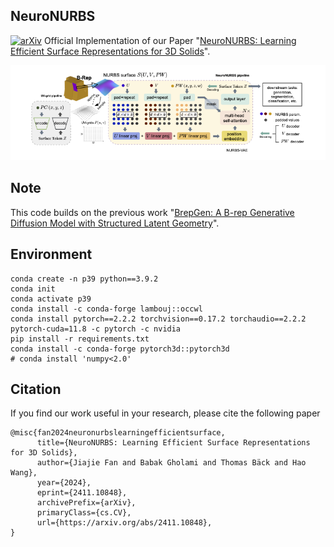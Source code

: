 ## NeuroNURBS
[![arXiv](https://img.shields.io/badge/📃-arXiv%20-red.svg)](https://arxiv.org/abs/2411.10848)
Official Implementation of our Paper "[NeuroNURBS: Learning Efficient Surface Representations for 3D Solids](https://arxiv.org/abs/2411.10848)".

![diagram](neuronurbs_diagram.png)

## Note
This code builds on the previous work "[BrepGen: A B-rep Generative Diffusion Model with Structured Latent Geometry](https://arxiv.org/abs/2401.15563)".


## Environment 

```
conda create -n p39 python==3.9.2
conda init
conda activate p39
conda install -c conda-forge lambouj::occwl
conda install pytorch==2.2.2 torchvision==0.17.2 torchaudio==2.2.2 pytorch-cuda=11.8 -c pytorch -c nvidia
pip install -r requirements.txt
conda install -c conda-forge pytorch3d::pytorch3d
# conda install 'numpy<2.0' 
```
 

## Citation
If you find our work useful in your research, please cite the following paper
```
@misc{fan2024neuronurbslearningefficientsurface,
      title={NeuroNURBS: Learning Efficient Surface Representations for 3D Solids}, 
      author={Jiajie Fan and Babak Gholami and Thomas Bäck and Hao Wang},
      year={2024},
      eprint={2411.10848},
      archivePrefix={arXiv},
      primaryClass={cs.CV},
      url={https://arxiv.org/abs/2411.10848}, 
}
```
